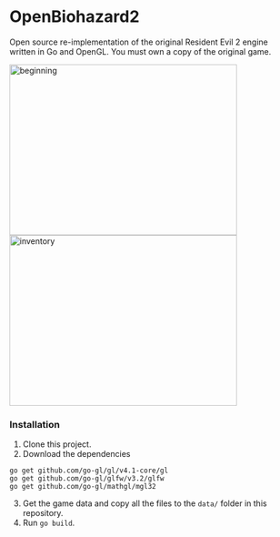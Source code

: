 # OpenBiohazard2
Open source re-implementation of the original Resident Evil 2 engine written in Go and OpenGL. You must own a copy of the original game.

<div style="display:inline-block;">
<img src="https://github.com/samuelyuan/OpenBiohazard2/raw/master/screenshots/beginning.png" alt="beginning" width="400" height="300" />
<img src="https://github.com/samuelyuan/OpenBiohazard2/raw/master/screenshots/inventory.png" alt="inventory" width="400" height="300" />
</div>

### Installation

1. Clone this project.
2. Download the dependencies

```
go get github.com/go-gl/gl/v4.1-core/gl
go get github.com/go-gl/glfw/v3.2/glfw
go get github.com/go-gl/mathgl/mgl32
```

3. Get the game data and copy all the files to the `data/` folder in this repository.
4. Run `go build`.
